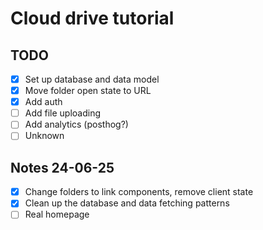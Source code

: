# Cloud drive tutorial

## TODO

- [x] Set up database and data model
- [x] Move folder open state to URL
- [x] Add auth
- [ ] Add file uploading
- [ ] Add analytics (posthog?)
- [ ] Unknown

## Notes 24-06-25

- [x] Change folders to link components, remove client state
- [x] Clean up the database and data fetching patterns
- [ ] Real homepage
